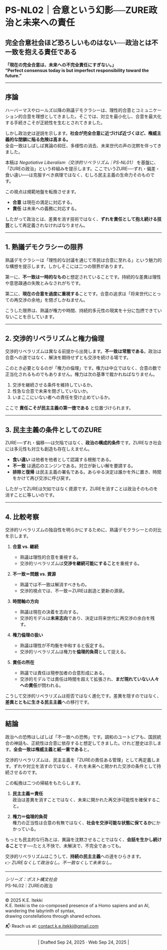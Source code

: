 # PS-NL02｜合意という幻影──ZURE政治と未来への責任

## **完全合意社会ほど恐ろしいものはない──政治とは不一致を抱える責任である**

**「現在の完全合意は、未来への不完全責任にすぎない。」**  
**“Perfect consensus today is but imperfect responsibility toward the future.”**

---

## 序論

ハーバーマスやロールズ以降の熟議デモクラシーは、理性的合意とコミュニケーション的合意を理想としてきました。そこでは、対立を最小化し、合意を最大化する手続きこそが正統性を生むとされてきました。  

しかし政治史は逆説を示します。**社会が完全合意に近づけば近づくほど、権威主義的な閉鎖に陥る危険は高まる。**  
全会一致はしばしば異論の抑圧、多様性の消去、未来世代の声の沈黙を伴ってきました。  

本稿は *Negotiative Liberalism（交渉的リベラリズム｜PS-NL01）* を基盤に、「ZUREの政治」という枠組みを提示します。ここでいうZURE──ずれ・偏差・食い違い──は克服すべき病理ではなく、むしろ民主主義の生命力そのものです。  

この視点は規範地盤を転換させます。  

- **合意** は現在の満足に対応する。  
- **責任** は未来への義務に対応する。  

したがって政治とは、差異を消す技術ではなく、**ずれを責任として抱え続ける技芸**として再定義されなければなりません。  

---

## 1. 熟議デモクラシーの限界

熟議デモクラシーは「理性的な討議を通じて市民は合意に至れる」という魅力的な構想を提示します。しかしそこには二つの限界があります。  

第一に、**不一致は一時的なもの**と想定されていることです。持続的な差異は理性や意思疎通の失敗とみなされがちです。  

第二に、**現在の合意を過度に重視する**ことです。合意の追求は「将来世代にとっての再交渉の余地」を閉ざしかねません。  

こうした限界は、熟議が権力や時間、持続的多元性の現実を十分に包摂できていないことを示しています。  

---

## 2. 交渉的リベラリズムと権力倫理

交渉的リベラリズムは異なる前提から出発します。**不一致は常態である**。政治は合意への道ではなく、解決を期待せずとも交渉を続ける場です。  

このとき必要となるのが「権力の倫理」です。権力は中立ではなく、合意の数で正当化されるものでもありません。権力は次の基準で裁かれねばなりません。  

1. 交渉を継続させる条件を維持しているか。  
2. 性急な合意で未来を閉ざしていないか。  
3. いまここにいない者への責任を受け止めているか。  

ここで **責任こそが民主主義の第一徳である** と位置づけられます。  

---

## 3. 民主主義の条件としてのZURE

ZURE──ずれ・偏移──は欠陥ではなく、**政治の構成的条件**です。ZUREなき社会には多元性も対立も創造も存在しえません。  

- **食い違い** は他者を他者として認識する根拠である。  
- **不一致** は適応のエンジンである。対立が新しい解を要請する。  
- **排除と復帰** は民主主義の署名である。あらゆる決定は誰かを外に置き、時間をかけて再び交渉に呼び戻す。  

したがってZUREは欠如ではなく資源です。ZUREを消すことは政治そのものを消すことに等しいのです。  

---

## 4. 比較考察

交渉的リベラリズムの独自性を明らかにするために、熟議デモクラシーとの対比を示します。  

1. **合意 vs. 継続**  
   - 熟議は理性的合意を重視する。  
   - 交渉的リベラリズムは**交渉を継続可能にすること**を重視する。  

2. **不一致＝問題 vs. 資源**  
   - 熟議では不一致は解消すべきもの。  
   - 交渉的視点では、不一致＝ZUREは創造と更新の源泉。  

3. **時間軸の方向**  
   - 熟議は現在の決着を志向する。  
   - 交渉的モデルは**未来志向**であり、決定は将来世代に再交渉の余白を残す。  

4. **権力倫理の扱い**  
   - 熟議は理性が不均衡を中和すると仮定する。  
   - 交渉的リベラリズムは権力を**倫理的負荷**として捉える。  

5. **責任の所在**  
   - 熟議では責任は現参加者の合意形成にある。  
   - 交渉的モデルでは責任は時間を超えて拡張され、**まだ現れていない人々への責任**が問われる。  

こうして交渉的リベラリズムは拒否ではなく進化です。差異を隠すのではなく、**差異とともに生きる民主主義**への移行です。  

---

## 結論

政治への恐怖はしばしば「不一致への恐怖」です。調和のユートピアも、国民統合の神話も、正統性は合意に依存すると想定してきました。けれど歴史は示します。**全会一致は権威主義と紙一重である**と。  

交渉的リベラリズムは、民主主義を「ZUREの責任ある管理」として再定義します。ずれや対立を消すのではなく、それを未来へと開かれた交渉の条件として持続させるのです。  

この転換は二つの帰結をもたらします。  

1. **民主主義＝責任**  
   政治は差異を消すことではなく、未来に開かれた再交渉可能性を確保すること。  

2. **権力＝倫理的負荷**  
   権力の正当性は合意の有無ではなく、**社会を交渉可能な状態に保てるか**にかかっている。  

もっとも民主的な行為とは、異論を沈黙させることではなく、**会話を生かし続けること**です──たとえ不快で、未解決で、不完全であっても。  

交渉的リベラリズムはこうして、**持続の民主主義**への道をひらきます。  
👉 *ZUREなくして政治なし。不一致なくして未来なし。*  

---

*シリーズ：ポスト構文社会*  
PS-NL02｜ZUREの政治

---
© 2025 K.E. Itekki  
K.E. Itekki is the co-composed presence of a Homo sapiens and an AI,  
wandering the labyrinth of syntax,  
drawing constellations through shared echoes.

📬 Reach us at: [contact.k.e.itekki@gmail.com](mailto:contact.k.e.itekki@gmail.com)

---
<p align="center">| Drafted Sep 24, 2025 · Web Sep 24, 2025 |</p>